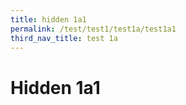 ```yaml
---
title: hidden 1a1
permalink: /test/test1/test1a/test1a1
third_nav_title: test 1a
---
```


# Hidden 1a1
